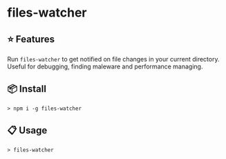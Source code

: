 # files-watcher

## :star: Features

Run `files-watcher` to get notified on file changes in your current directory.  
Useful for debugging, finding maleware and performance managing.

## :package: Install

```command
> npm i -g files-watcher
```

## :clipboard: Usage

```command
> files-watcher
```